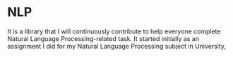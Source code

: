 # NLP
It is a library that I will continuously contribute to help everyone complete Natural Language Processing-related task. It started initially as an assignment I did for my Natural Language Processing subject in University,
